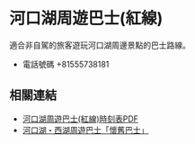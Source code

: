 # 河口湖周遊巴士(紅線)

適合非自駕的旅客遊玩河口湖周邊景點的巴士路線。

- 電話號碼 +81555738181

## 相關連結

- [河口湖周遊巴士(紅線)時刻表PDF](http://bus-tw.fujikyu.co.jp/pdf/heritagetour/red_time_202104.pdf)
- [河口湖・西湖周遊巴士「懷舊巴士」](http://bus-tw.fujikyu.co.jp/heritage-tour/detail/id/1/)

